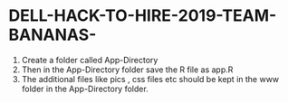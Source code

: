 # DELL-HACK-TO-HIRE-2019-TEAM-BANANAS-

1. Create a folder called  App-Directory
2. Then in the App-Directory folder save the R file as app.R 
3. The additional files like pics ,  css files etc should be kept in the www folder in the App-Directory folder.

